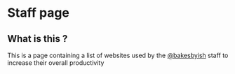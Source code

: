 # Staff page

## What is this ?

This is a page containing a list of websites used by the [@bakesbyish](https://bakesbyish.com) staff to
increase their overall productivity
